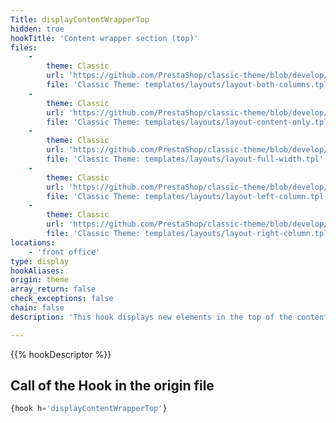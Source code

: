 ```yaml
---
Title: displayContentWrapperTop
hidden: true
hookTitle: 'Content wrapper section (top)'
files:
    -
        theme: Classic
        url: 'https://github.com/PrestaShop/classic-theme/blob/develop/templates/layouts/layout-both-columns.tpl'
        file: 'Classic Theme: templates/layouts/layout-both-columns.tpl'
    -
        theme: Classic
        url: 'https://github.com/PrestaShop/classic-theme/blob/develop/templates/layouts/layout-content-only.tpl'
        file: 'Classic Theme: templates/layouts/layout-content-only.tpl'
    -
        theme: Classic
        url: 'https://github.com/PrestaShop/classic-theme/blob/develop/templates/layouts/layout-full-width.tpl'
        file: 'Classic Theme: templates/layouts/layout-full-width.tpl'
    -
        theme: Classic
        url: 'https://github.com/PrestaShop/classic-theme/blob/develop/templates/layouts/layout-left-column.tpl'
        file: 'Classic Theme: templates/layouts/layout-left-column.tpl'
    -
        theme: Classic
        url: 'https://github.com/PrestaShop/classic-theme/blob/develop/templates/layouts/layout-right-column.tpl'
        file: 'Classic Theme: templates/layouts/layout-right-column.tpl'
locations:
    - 'front office'
type: display
hookAliases:
origin: theme
array_return: false
check_exceptions: false
chain: false
description: 'This hook displays new elements in the top of the content wrapper'

---
```


{{% hookDescriptor %}}

## Call of the Hook in the origin file

```php
{hook h='displayContentWrapperTop'}
```

